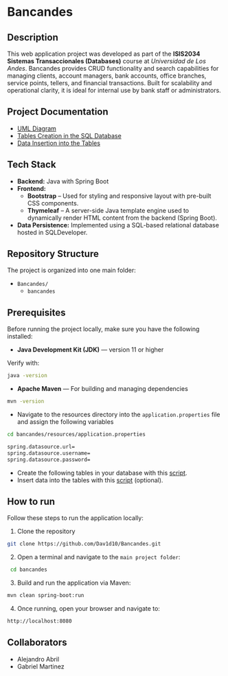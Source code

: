 # Bancandes

## Description

This web application project was developed as part of the **ISIS2034 Sistemas Transaccionales (Databases)** course at _Universidad de Los Andes_. Bancandes provides CRUD functionality and search capabilities for managing clients, account managers, bank accounts, office branches, service points, tellers, and financial transactions. Built for scalability and operational clarity, it is ideal for internal use by bank staff or administrators.

## Project Documentation 

- [UML Diagram](docs/UML_BancAndes)
- [Tables Creation in the SQL Database](docs/CreacionTablas.sql)
- [Data Insertion into the Tables](docs/PoblacionTablas.sql)

## Tech Stack

- **Backend:** Java with Spring Boot
- **Frontend:**
  - **Bootstrap** – Used for styling and responsive layout with pre-built CSS components.
  - **Thymeleaf** – A server-side Java template engine used to dynamically render HTML content from the backend (Spring Boot).
- **Data Persistence:** Implemented using a SQL-based relational database hosted in SQLDeveloper.

 ## Repository Structure 

 The project is organized into one main folder:
 - `Bancandes/`
    - `bancandes`

## Prerequisites 

Before running the project locally, make sure you have the following installed:

-  **Java Development Kit (JDK)** — version 11 or higher

  Verify with:
  ```bash
  java -version
  ```
- **Apache Maven** — For building and managing dependencies
```bash
mvn -version
```
- Navigate to the resources directory into the `application.properties` file and assign the following variables 
```bash
cd bancandes/resources/application.properties

spring.datasource.url=
spring.datasource.username=
spring.datasource.password=
```
- Create the following tables in your database with this [script](docs/CreacionTablas.sql).
- Insert data into the tables with this [script](docs/PoblacionTablas.sql) (optional).

## How to run

Follow these steps to run the application locally:
1. Clone the repository
  ```bash
  git clone https://github.com/Dav1d10/Bancandes.git
  ```
2. Open a terminal and navigate to the `main project folder`:
 ```bash
  cd bancandes
  ```
3. Build and run the application via Maven:
  ```bash
  mvn clean spring-boot:run
  ```
4. Once running, open your browser and navigate to:
  ```bash
  http://localhost:8080
  ```
    
## Collaborators

- Alejandro Abril
- Gabriel Martinez
